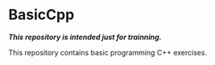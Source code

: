 # BasicCpp
***This repository is intended just for trainning.***

This repository contains basic programming C++ exercises.
